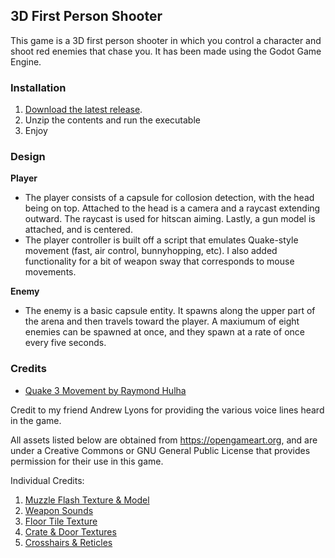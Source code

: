 ## 3D First Person Shooter

This game is a 3D first person shooter in which you control a character and shoot red enemies that chase you. It has been made using the Godot Game Engine.

<p align="right"></p>

### Installation

1. [Download the latest release](https://github.com/AlexWaclawik/3D-FPS/releases).
2. Unzip the contents and run the executable
3. Enjoy

<p align="right"></p>

### Design

**Player**
- The player consists of a capsule for collosion detection, with the head being on top. Attached to
the head is a camera and a raycast extending outward. The raycast is used for hitscan aiming. Lastly, a
gun model is attached, and is centered.
- The player controller is built off a script that emulates Quake-style movement (fast, air control, bunnyhopping, etc).
I also added functionality for a bit of weapon sway that corresponds to mouse movements. 

**Enemy**
- The enemy is a basic capsule entity. It spawns along the upper part of the arena and then travels
toward the player. A maxiumum of eight enemies can be spawned at once, and they spawn at a rate of once
every five seconds.

<p align="right"></p>

### Credits

* [Quake 3 Movement by Raymond Hulha](https://github.com/rhulha/quake3-movement-godot)

Credit to my friend Andrew Lyons for providing the various voice lines heard in the game.

All assets listed below are obtained from https://opengameart.org, and are under a Creative Commons
or GNU General Public License that provides permission for their use in this game.

Individual Credits:
1. [Muzzle Flash Texture & Model](https://opengameart.org/content/muzzle-flash-with-model)
2. [Weapon Sounds](https://opengameart.org/content/chaingun-pistol-rifle-shotgun-shots)
3. [Floor Tile Texture](https://opengameart.org/content/dirty-quake-ish-floor-tiles)
4. [Crate & Door Textures](https://opengameart.org/content/doors-crates-low-res)
5. [Crosshairs & Reticles](https://opengameart.org/content/crosshairs-and-reticles)

